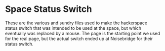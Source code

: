 # Space Status Switch

These are the various and sundry files used to make the hackerspace status switch that was intended to be used at the space, but which eventually was replaced by a mouse. The page is the starting point we used for the real page, but the actual switch ended up at Noisebridge for their status switch.
